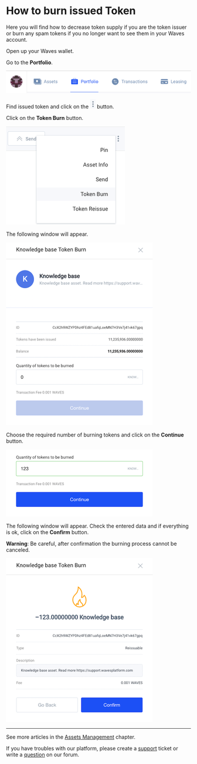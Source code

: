 # ​How to burn issued Token

Here you will find how to decrease token supply if you are the token issuer or burn any spam tokens if you no longer want to see them in your Waves account.

Open up your Waves wallet.

Go to the **Portfolio**.

![](/_assets/token_burn_01.png)

Find issued token and click on the ![](/_assets/token_burn_02.png) button.

Click on the **Token Burn** button.

![](/_assets/token_burn_03.png)

The following window will appear.

![](/_assets/token_burn_04.png)

Choose the required number of burning tokens and click on the **Continue** button.

![](/_assets/token_burn_05.png)

The following window will appear.
Check the entered data and if everything is ok, click on the **Confirm** button.

**Warning**: Be careful, after confirmation the burning process cannot be canceled.

![](/_assets/token_burn_06.png)

___

See more articles in the [Assets Management](/waves-client/assets-management.md) chapter.

If you have troubles with our platform, please create a [support](https://support.wavesplatform.com/) ticket or write a [question](https://forum.wavesplatform.com/) on our forum.
